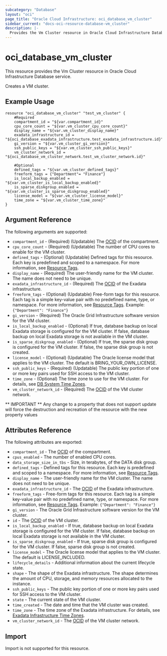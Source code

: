 ```yaml
---
subcategory: "Database"
layout: "oci"
page_title: "Oracle Cloud Infrastructure: oci_database_vm_cluster"
sidebar_current: "docs-oci-resource-database-vm_cluster"
description: |-
  Provides the Vm Cluster resource in Oracle Cloud Infrastructure Database service
---
```


# oci_database_vm_cluster
This resource provides the Vm Cluster resource in Oracle Cloud Infrastructure Database service.

Creates a VM cluster.


## Example Usage

```hcl
resource "oci_database_vm_cluster" "test_vm_cluster" {
	#Required
	compartment_id = "${var.compartment_id}"
	cpu_core_count = "${var.vm_cluster_cpu_core_count}"
	display_name = "${var.vm_cluster_display_name}"
	exadata_infrastructure_id = "${oci_database_exadata_infrastructure.test_exadata_infrastructure.id}"
	gi_version = "${var.vm_cluster_gi_version}"
	ssh_public_keys = "${var.vm_cluster_ssh_public_keys}"
	vm_cluster_network_id = "${oci_database_vm_cluster_network.test_vm_cluster_network.id}"

	#Optional
	defined_tags = "${var.vm_cluster_defined_tags}"
	freeform_tags = {"Department"= "Finance"}
	is_local_backup_enabled = "${var.vm_cluster_is_local_backup_enabled}"
	is_sparse_diskgroup_enabled = "${var.vm_cluster_is_sparse_diskgroup_enabled}"
	license_model = "${var.vm_cluster_license_model}"
	time_zone = "${var.vm_cluster_time_zone}"
}
```

## Argument Reference

The following arguments are supported:

* `compartment_id` - (Required) (Updatable) The [OCID](https://docs.cloud.oracle.com/iaas/Content/General/Concepts/identifiers.htm) of the compartment.
* `cpu_core_count` - (Required) (Updatable) The number of CPU cores to enable for the VM cluster.
* `defined_tags` - (Optional) (Updatable) Defined tags for this resource. Each key is predefined and scoped to a namespace. For more information, see [Resource Tags](https://docs.cloud.oracle.com/iaas/Content/General/Concepts/resourcetags.htm). 
* `display_name` - (Required) The user-friendly name for the VM cluster. The name does not need to be unique.
* `exadata_infrastructure_id` - (Required) The [OCID](https://docs.cloud.oracle.com/iaas/Content/General/Concepts/identifiers.htm) of the Exadata infrastructure.
* `freeform_tags` - (Optional) (Updatable) Free-form tags for this resource. Each tag is a simple key-value pair with no predefined name, type, or namespace. For more information, see [Resource Tags](https://docs.cloud.oracle.com/iaas/Content/General/Concepts/resourcetags.htm).  Example: `{"Department": "Finance"}` 
* `gi_version` - (Required) The Oracle Grid Infrastructure software version for the VM cluster.
* `is_local_backup_enabled` - (Optional) If true, database backup on local Exadata storage is configured for the VM cluster. If false, database backup on local Exadata storage is not available in the VM cluster. 
* `is_sparse_diskgroup_enabled` - (Optional) If true, the sparse disk group is configured for the VM cluster. If false, the sparse disk group is not created. 
* `license_model` - (Optional) (Updatable) The Oracle license model that applies to the VM cluster. The default is BRING_YOUR_OWN_LICENSE. 
* `ssh_public_keys` - (Required) (Updatable) The public key portion of one or more key pairs used for SSH access to the VM cluster.
* `time_zone` - (Optional) The time zone to use for the VM cluster. For details, see [DB System Time Zones](https://docs.cloud.oracle.com/iaas/Content/Database/References/timezones.htm).
* `vm_cluster_network_id` - (Required) The [OCID](https://docs.cloud.oracle.com/iaas/Content/General/Concepts/identifiers.htm) of the VM cluster network.


** IMPORTANT **
Any change to a property that does not support update will force the destruction and recreation of the resource with the new property values

## Attributes Reference

The following attributes are exported:

* `compartment_id` - The [OCID](https://docs.cloud.oracle.com/iaas/Content/General/Concepts/identifiers.htm) of the compartment.
* `cpus_enabled` - The number of enabled CPU cores.
* `data_storage_size_in_tbs` - Size, in terabytes, of the DATA disk group. 
* `defined_tags` - Defined tags for this resource. Each key is predefined and scoped to a namespace. For more information, see [Resource Tags](https://docs.cloud.oracle.com/iaas/Content/General/Concepts/resourcetags.htm). 
* `display_name` - The user-friendly name for the VM cluster. The name does not need to be unique.
* `exadata_infrastructure_id` - The [OCID](https://docs.cloud.oracle.com/iaas/Content/General/Concepts/identifiers.htm) of the Exadata infrastructure.
* `freeform_tags` - Free-form tags for this resource. Each tag is a simple key-value pair with no predefined name, type, or namespace. For more information, see [Resource Tags](https://docs.cloud.oracle.com/iaas/Content/General/Concepts/resourcetags.htm).  Example: `{"Department": "Finance"}` 
* `gi_version` - The Oracle Grid Infrastructure software version for the VM cluster.
* `id` - The [OCID](https://docs.cloud.oracle.com/iaas/Content/General/Concepts/identifiers.htm) of the VM cluster.
* `is_local_backup_enabled` - If true, database backup on local Exadata storage is configured for the VM cluster. If false, database backup on local Exadata storage is not available in the VM cluster. 
* `is_sparse_diskgroup_enabled` - If true, sparse disk group is configured for the VM cluster. If false, sparse disk group is not created. 
* `license_model` - The Oracle license model that applies to the VM cluster. The default is LICENSE_INCLUDED. 
* `lifecycle_details` - Additional information about the current lifecycle state.
* `shape` - The shape of the Exadata infrastructure. The shape determines the amount of CPU, storage, and memory resources allocated to the instance. 
* `ssh_public_keys` - The public key portion of one or more key pairs used for SSH access to the VM cluster.
* `state` - The current state of the VM cluster.
* `time_created` - The date and time that the VM cluster was created.
* `time_zone` - The time zone of the Exadata infrastructure. For details, see [Exadata Infrastructure Time Zones](https://docs.cloud.oracle.com/iaas/Content/Database/References/timezones.htm).
* `vm_cluster_network_id` - The [OCID](https://docs.cloud.oracle.com/iaas/Content/General/Concepts/identifiers.htm) of the VM cluster network.

## Import

Import is not supported for this resource.

